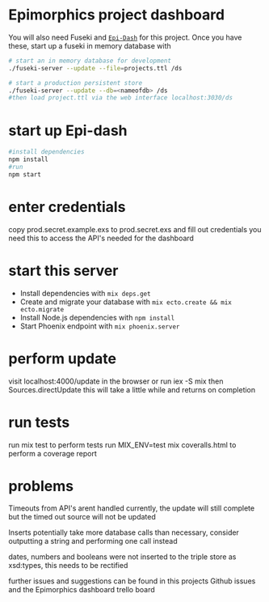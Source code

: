 # Epimorphics project dashboard

You will also need Fuseki and [`Epi-Dash`](https://github.com/epimorphics/epi-dash) for this project. Once you have these, start up a fuseki in memory database with

```bash
# start an in memory database for development
./fuseki-server --update --file=projects.ttl /ds

# start a production persistent store
./fuseki-server --update --db=<nameofdb> /ds
#then load project.ttl via the web interface localhost:3030/ds
```

# start up Epi-dash

``` bash
#install dependencies
npm install
#run
npm start
```

# enter credentials

copy prod.secret.example.exs to prod.secret.exs and fill out credentials you need
this to access the API's needed for the dashboard

# start this server

  * Install dependencies with `mix deps.get`
  * Create and migrate your database with `mix ecto.create && mix ecto.migrate`
  * Install Node.js dependencies with `npm install`
  * Start Phoenix endpoint with `mix phoenix.server`

# perform update

visit localhost:4000/update in the browser or run iex -S mix then Sources.directUpdate
this will take a little while and returns on completion

# run tests

run mix test to perform tests
run MIX_ENV=test mix coveralls.html to perform a coverage report

# problems

Timeouts from API's arent handled currently, the update will still complete but
the timed out source will not be updated

Inserts potentially take more database calls than necessary, consider outputting
a string and performing one call instead

dates, numbers and booleans were not inserted to the triple store as xsd:types, this needs to be rectified

further issues and suggestions can be found in this projects Github issues and the Epimorphics dashboard trello board
